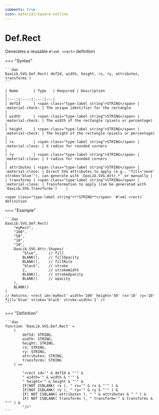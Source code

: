 ```yaml
---
comments: true
icon: material/square-outline
---
```


# Def.Rect

Generates a reusable `#!xml <rect>` definition

=== "Syntax"

    ```dax
    DaxLib.SVG.Def.Rect( defId, width, height, rx, ry, attributes, transforms )
    ```

    | Name       | Type   | Required | Description                                                                |
    |:---:|:---:|:---:|---|
    | defId      | <span class="type-label string">STRING</span> | :material-check: | The unique identifier for the rectangle                                   |
    | width      | <span class="type-label string">STRING</span> | :material-check: | The width of the rectangle (pixels or percentage)                         |
    | height     | <span class="type-label string">STRING</span> | :material-check: | The height of the rectangle (pixels or percentage)                        |
    | rx         | <span class="type-label string">STRING</span> | :material-close: | X radius for rounded corners                                              |
    | ry         | <span class="type-label string">STRING</span> | :material-close: | Y radius for rounded corners                                              |
    | attributes | <span class="type-label string">STRING</span> | :material-close: | Direct SVG attributes to apply (e.g., "fill='none' stroke='blue'"), can generate with `DaxLib.SVG.Attr.*` or manually |
    | transforms | <span class="type-label string">STRING</span> | :material-close: | Transformation to apply (can be generated with `DaxLib.SVG.Transforms`)    |

    <span class="type-label string">**STRING**</span> `#!xml <rect>` definition

=== "Example"

    ```dax
    DaxLib.SVG.Def.Rect(
        "myRect",
        "100",
        "50",
        "10",
        "10",
        DaxLib.SVG.Attr.Shapes(
            "blue",     // fill
            BLANK(),    // fillOpacity
            BLANK(),    // fillRule
            "black",    // stroke
            2,          // strokeWidth
            BLANK(),    // strokeOpacity
            BLANK()     // opacity
        ),
        BLANK()
    )
    // Returns: <rect id='myRect' width='100' height='50' rx='10' ry='10' fill='blue' stroke='black' stroke-width='2' />
    ```

=== "Definition"

    ```dax
    function 'DaxLib.SVG.Def.Rect' = 
        (
            defId: STRING,
            width: STRING,
            height: STRING,
            rx: STRING,
            ry: STRING,
            attributes: STRING,
            transforms: STRING
        ) =>

            "<rect id='" & defId & "'" &
            " width='" & width & "'" &
            " height='" & height & "'" &
            IF(NOT ISBLANK( rx ), " rx='" & rx & "'" ) & 
            IF(NOT ISBLANK( ry ), " ry='" & ry & "'" ) &
            IF( NOT ISBLANK( attributes ), " " & attributes & " " ) &
            IF( NOT ISBLANK( transforms ), " transform='" & transforms & "'" ) &
            "/>"
    ```